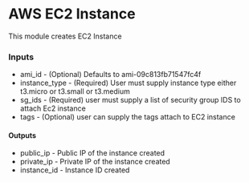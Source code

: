 # AWS EC2 Instance 

This module creates EC2 Instance 

### Inputs

* ami_id - (Optional) Defaults to ami-09c813fb71547fc4f
* instance_type - (Required) User must supply instance type either t3.micro or t3.small or t3.medium
* sg_ids - (Required) user must supply a list of security group IDS to attach Ec2 instance
* tags - (Optional) user can supply the tags attach to EC2 instance

#### Outputs

* public_ip - Public IP of the instance created
* private_ip - Private IP of the instance created
* instance_id - Instance ID created
